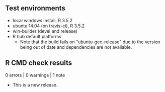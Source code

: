 ## Test environments
* local windows install, R 3.5.2
* ubuntu 14.04 (on travis-ci), R 3.5.2
* win-builder (devel and release)
* R hub default platforms
    - Note that the build fails on "ubuntu-gcc-release" due to 
      the version being out of date and dependencies are not 
      available.

## R CMD check results

0 errors | 0 warnings | 1 note

* This is a new release.
